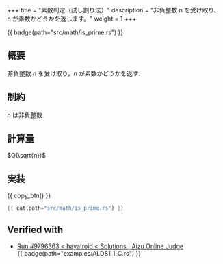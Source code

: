 +++
title = "素数判定（試し割り法）"
description = "非負整数 n を受け取り、n が素数かどうかを返します。"
weight = 1
+++

{{ badge(path="src/math/is_prime.rs") }}

## 概要
非負整数 $n$ を受け取り，$n$ が素数かどうかを返す．

## 制約
$n$ は非負整数

## 計算量
$O(\sqrt{n})$

## 実装
{{ copy_btn() }}
```rs
{{ cat(path="src/math/is_prime.rs") }}
```

## Verified with
- [Run #9796363 < hayatroid < Solutions | Aizu Online Judge](https://onlinejudge.u-aizu.ac.jp/solutions/problem/ALDS1_1_C/review/9796363/hayatroid/Rust)<br>{{ badge(path="examples/ALDS1_1_C.rs") }}
